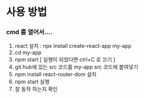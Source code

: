 
<h1> 사용 방법 </h1>

<h3>
cmd 를 열어서....
</h3>

1. react 설치 : npx install create-react-app my-app
2. cd my-app
3. npm start [ 실행이 되었다면 ctrl+C 로 끄기 ]
4. git hub에 있는 src 코드를 my-app src 코드에 붙여넣기
5. npm install react-router-dom 설치
6. npm start 실행
7. 잘 동작 하는지 확인
